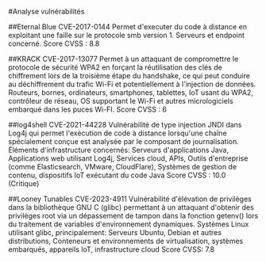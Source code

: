 #Analyse vulnérabilités

##Eternal Blue 
CVE-2017-0144 
Permet d'executer du code à distance en exploitant une faille sur le protocole smb version 1. 
Serveurs et endpoint concerné. 
Score CVSS : 8.8

##KRACK CVE-2017-13077 
Permet à un attaquant de compromettre le protocole de sécurité WPA2 en forçant la réutilisation des clés de chiffrement lors de la troisième étape du handshake, ce qui peut conduire au déchiffrement du trafic Wi-Fi et potentiellement à l'injection de données. 
Routeurs, bornes, ordinateurs, smartphones, tablettes, IoT usant du WPA2, contrôleur de réseau, OS supportant le Wi-Fi et autres micrologiciels embarqué dans les puces Wi-FI. 
Score CVSS : 6

##log4shell
CVE-2021-44228 
Vulnérabilité de type injection JNDI dans Log4j qui permet l'exécution de code à distance lorsqu'une chaîne spécialement conçue est analysée par le composant de journalisation. 
Éléments d'infrastructure concernés: Serveurs d'applications Java, Applications web utilisant Log4j, Services cloud, APIs, Outils d'entreprise (comme Elasticsearch, VMware, CloudFlare), Systèmes de gestion de contenu, dispositifs IoT exécutant du code Java Score CVSS : 10.0 (Critique)

##Looney Tunables 
CVE-2023-4911 
Vulnérabilité d'élévation de privilèges dans la bibliothèque GNU C (glibc) permettant à un attaquant d'obtenir des privilèges root via un dépassement de tampon dans la fonction getenv() lors du traitement de variables d'environnement dynamiques. 
Systèmes Linux utilisant glibc, principalement: Serveurs Ubuntu, Debian et autres distributions, Conteneurs et environnements de virtualisation, systèmes embarqués, appareils IoT, infrastructure cloud 
Score CVSS: 7.8
